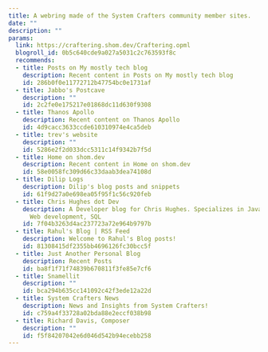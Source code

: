 ```yaml
---
title: A webring made of the System Crafters community member sites.
date: ""
description: ""
params:
  link: https://craftering.shom.dev/Craftering.opml
  blogroll_id: 0b5c640cde9a027a5031c2c763593f8c
  recommends:
  - title: Posts on My mostly tech blog
    description: Recent content in Posts on My mostly tech blog
    id: 286b0f0e11772712b47754bc0e1731af
  - title: Jabbo's Postcave
    description: ""
    id: 2c2fe0e175217e01868dc11d630f9308
  - title: Thanos Apollo
    description: Recent content on Thanos Apollo
    id: 4d9cacc3633ccde610310974e4ca5deb
  - title: trev's website
    description: ""
    id: 5286e2f2d033dcc5311c14f9342b7f5d
  - title: Home on shom.dev
    description: Recent content in Home on shom.dev
    id: 58e0058fc309d66c33daab3dea74108d
  - title: Dilip Logs
    description: Dilip's blog posts and snippets
    id: 61f9d27a0e698ea05f95f1c56c920feb
  - title: Chris Hughes dot Dev
    description: A Developer blog for Chris Hughes. Specializes in JavaScript, Rust,
      Web development, SQL
    id: 7f04b3263d4ac237723a72e964b9797b
  - title: Rahul's Blog | RSS Feed
    description: Welcome to Rahul's Blog posts!
    id: 81308415df2355bb4696126fc30bcc5f
  - title: Just Another Personal Blog
    description: Recent Posts
    id: ba8f1f71f74839b670811f3fe85e7cf6
  - title: Snamellit
    description: ""
    id: bca294b635cc141092c42f3ede12a22d
  - title: System Crafters News
    description: News and Insights from System Crafters!
    id: c759a4f33728a02bda88e2eccf038b98
  - title: Richard Davis, Composer
    description: ""
    id: f5f84207042e6d046d542b94ecebb258
---
```

